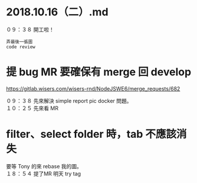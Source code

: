 # 2018.10.16（二）.md

０９：３８ 開工啦！  
```
弄最後一張圖
code review
```
# 提 bug MR 要確保有 merge 回 develop
https://gitlab.wisers.com/wisers-rnd/NodeJSWE6/merge_requests/682  

０９：３８ 先來解決 simple report pic docker 問題。  
１０：２５ 先來看 MR  

# filter、select folder 時，tab 不應該消失  

要等 Tony 的來 rebase 我的圖。  
１８：５４ 提了MR 明天 try tag  

